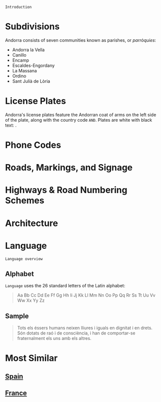 `Introduction`

# Subdivisions

Andorra consists of seven communities known as parishes, or _parròquies_:

- Andorra la Vella
- Canillo
- Encamp
- Escaldes-Engordany
- La Massana
- Ordino
- Sant Julià de Lòria

<CountryMap code="AND" scale="80000" />

# License Plates

Andorra's license plates feature the Andorran coat of arms on the left side of the plate, along with the country code `AND`. Plates are white with black text: <LicensePlate style="and" code="AND" format="A 1234" codeColor="blue"/>.

# Phone Codes

# Roads, Markings, and Signage

# Highways & Road Numbering Schemes

# Architecture

# Language

`Language overview`

## Alphabet

`Language` uses the 26 standard letters of the Latin alphabet:

> Aa Bb Cc Dd Ee Ff Gg Hh Ii Jj Kk Ll Mm Nn Oo Pp Qq Rr Ss Tt Uu Vv Ww Xx Yy Zz

## Sample

> Tots els éssers humans neixen lliures i iguals en dignitat i en drets. Són dotats de raó i de consciència, i han de comportar-se fraternalment els uns amb els altres.

# Most Similar

## [Spain](/countries/ESP)

## [France](/countries/FRA)
